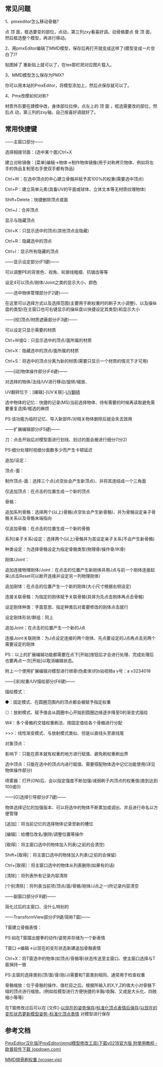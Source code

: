 ## 常见问题

1、pmxeditor怎么移动骨骼?

点 顶 面，框选要变的部位，点动，第三列zxy看喜好调。动骨骼要点 骨 顶 面，然后框选整个模型，再进行移动。



2、用pmxEditor编辑了MMD模型，保存后再打开就变成这样了(模型变成一片空白了)?

贴图掉了 重新贴上就可以了，在tex那栏把对应图片载入。



3、MMD模型怎么保存为PMX?

你可以用本站的PmxEditor，将模型添加上，然后点保存就可以了。



4、Pmx改模如何对称?

材质外形要在建模中改，身体部位拉伸，点左上的 顶 面 ，框选需要改的部位，然后点 动，第三列的zxy轴，自己按喜好调就好了。



## 常用快捷键

——主窗口部分——

选择相接邻面：(选中某个面)Ctrl+X

建立对称镜像：[菜单]编辑→物体→制作物体镜像(用于对称拷贝物体、例如将左手的饰品复制至右手使双手都有饰品)

Ctrl+W：在选中顶点的中心建立骨骼并赋予其100%的权重(需要选中顶点)

Ctrl+P：建立简单元素(具备UV的平面或球体、立体文本等无材质纹理物体)

Shift+Delete：快捷删除顶点或面

Ctrl+J：合并顶点

显示与隐藏顶点

Ctrl+K：只显示选中的顶点(其他顶点会隐藏)

Ctrl+R：隐藏选中的顶点

Ctrl+I：显示所有隐藏的顶点

——显示设定部分(F1键)——

可以调整PE的背景色、视角、轮廓线粗细、抗锯齿等等

设定4可以顶点/刚体/Joint之类的显示大小、颜色

——选中物体管理部分(F2键)——

在这里可以选择方式以及选择范围(主要用于刷权重时的刷子大小调整)、以及操纵盘的类型(在主窗口也可右键显示的操纵盘以快捷设定其类型)和显示大小

——[绞]顶点/材质遮蔽部分(F3键)——

可以设定只显示需要的材质

Ctrl+W或Q：只显示选中的顶点/面所属的材质

Ctrl+X：隐藏选中的顶点/面所属的材质

Ctrl+S：将选中的顶点分离为新的材质(需要只显示一个材质的情况下才可用)

——[动]物体操作部分(F4键)——

对选择的物体/法线/UV进行移动/旋转/缩放、

UV翻转位于：[编辑]-[UV关联]-[UV翻转](一些从游戏导出的模型会用到)

选中物体的记忆：快捷的记录(MS)当前选择物体、待有需要的时候再读取避免需要重复选择/框选的麻烦

PS:该功能为临时记忆、导入新部件/对相关物体删除后就会失去效用

——扩展编辑部分(F5键)——

刀：点击开始后对模型面进行划线、划过的面会被进行细分(1分2)

PS:细分处理时视细分面数多少而产生卡顿延迟

追加/设定：

顶点-面：

制作顶点-面：选择三个点(点空处会产生新顶点)、并将其连结成一个三角面

仅追加顶点：在点击的位置生成一个新的顶点

骨骼：

追加系列骨骼：选择两个(以上)骨骼(点空处会产生新骨骼)、并为骨骼设定亲子骨骼关系以及骨骼末端指向

仅追加骨骼：在点击的位置生成一个新的骨骼

系列(亲子关系)设定：选择两个(以上)骨骼并为其设定亲子关系(不会产生新骨骼)

种类设定：为选择骨骼设定为指定骨骼类型(物理骨/操作骨/IK骨)

刚体/Joint：

追加连接物理刚体/Joint：在点击的位置产生新刚体并用J点与前一个刚体连接起来(点击Reset可以断开连接并设定另一列物理刚体)

追加刚体：在点击的位置产生一个新的刚体(大小尺寸根据右侧设定)

连接关联骨骼：为指定的刚体赋予关联骨骼(具体为先点击刚体再点击骨骼)

设定刚体种类：字面意思、指定种类后对着要修改的刚体点击就行

设定刚体形状/群组：同上

追加Joint：在点击的位置产生一个新的J点

连接Joint关联刚体：为J点设定连接的两个刚体、先点要设定的J点再点击另两个需要设定的刚体

PS：以上的扩展编辑功能都需要在点下[开始]按钮后才会进行处理、完成处理后也要再点一次[开始]以取消编辑状态。

附上一个使用扩展编辑对模型进行绑骨(伪柔体)的b站视频a v号：a v3234018

——[涂]权重/UV描绘部分(F6键)——

描绘模式：

●：固定模式、在圆圈范围内的顶点都会被赋予指定权重

◎：放射模式、赋予值会从圆圈中心开始到圆圈边缘逐步降至0的渐变式描绘

W4：多个骨骼的交错权重刷法、按固定值给各个骨骼进行分配

\>>>：线性渐变模式、与放射模式类似、但是以直线头至直线尾

对象顶点：

影响下：只能在原本就有权重的地方进行赋值、避免刷权重刷出界

选中顶点：只能在选中的顶点内进行赋值、需要搭配物体选中记忆功能使用(详见物体操作部分)

喷雾器：打开(ON)后、会以指定强度不断加强/减弱刷子内顶点的权重值(直到达到100或0)

——[G]选择引导部分(F7键)——

物体选择记忆的加强版本、可以将选中的物体不断累加或调出、并且进行命名以方便管理

[追加]：将当前记忆的选择物体记录至新的槽位

[编辑]：给槽位改名/删除/调整位置等操作

[取得]：将主窗口选中的物体加入列表(之前的会清空)

Shift+[取得]：将主窗口选中的物体加入列表(之前的会保留)

Ctrl+[取得]：将主窗口选中的物体从列表删除(如果有的话)

[清除]：将列表所有记录内容清除

[个别清除]：将列表当前项(顶点/面/骨骼/刚体/J点之一)所记录内容清空

——副窗口部分(F8键)——

简化过后的主窗口、没什么特别的

——TransformView部分(F9键/简称T窗)——

T窗建立骨骼表情：

PS:如在T窗摆出握拳的动作/姿势并存储为一个新表情

T窗口→编辑→以现在的变形状态新建追加骨骼表情

Ctrl+X：将T窗选中的物体(如顶点/骨骼等)状态传送至主窗口、使主窗口选择与T窗保持一致

PS:主窗的选择类别(顶/面/骨/刚/J)需要和T窗类别相同、通常用于检查权重

骨骼缩放：位于骨骼的操作、值栏目之后。根据所输入的X,Y,Z的值大小对骨骼下辖的顶点进行缩放。(例如给模型进行方便快捷的丰胸/收胸、又或是大头化、四肢缩小等等)

在T窗修改过后可以在 [文件]-[以现在的姿势保存](增加了骨骼表情)/[标准化顶点表情后保存](进行了骨骼缩放)/[以现在的变形状态更新模型姿势-标准化顶点表情](两者都有) 对模型进行保存



## 参考文档

[PmxEditor汉化版|PmxEditor(mmd模型修改工具)下载v0218官方版 附使用教程 - 欧普软件下载 (opdown.com)](http://www.opdown.com/soft/85000.html)

[MMD绑骨刷权重 (vcoser.vip)](http://info.vcoser.vip/newfile527.html)

